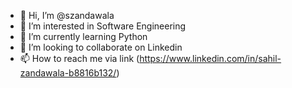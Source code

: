 - 👋 Hi, I’m @szandawala
- 👀 I’m interested in Software Engineering
- 🌱 I’m currently learning Python
- 💞️ I’m looking to collaborate on Linkedin
- 📫 How to reach me via link (https://www.linkedin.com/in/sahil-zandawala-b8816b132/)

<!---
szandawala/szandawala is a ✨ special ✨ repository because its `README.md` (this file) appears on your GitHub profile.
You can click the Preview link to take a look at your changes.
--->
